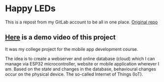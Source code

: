 # Happy LEDs

This is a repost from my GitLab account to be all in one place. [Original repo](https://gitlab.com/lekxka/iot)

## [Here](https://www.instagram.com/reel/Cipq53lLlUR/?igshid=YmMyMTA2M2Y%3D) is a demo video of this project

It was my college project for the mobile app development course.

The idea is to create a webserver and online database (cloud) which I can manage via ESP32 microcontroller, website or mobile application wherever I am. Based on the state and changes in the database, behavioural changes occur on the physical device. The so-called Internet of Things (IoT).

